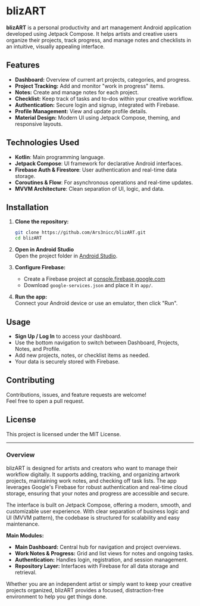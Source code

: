 # blizART

**blizART** is a personal productivity and art management Android application developed using Jetpack Compose. It helps artists and creative users organize their projects, track progress, and manage notes and checklists in an intuitive, visually appealing interface.

## Features

- **Dashboard:** Overview of current art projects, categories, and progress.
- **Project Tracking:** Add and monitor "work in progress" items.
- **Notes:** Create and manage notes for each project.
- **Checklist:** Keep track of tasks and to-dos within your creative workflow.
- **Authentication:** Secure login and signup, integrated with Firebase.
- **Profile Management:** View and update profile details.
- **Material Design:** Modern UI using Jetpack Compose, theming, and responsive layouts.

## Technologies Used

- **Kotlin**: Main programming language.
- **Jetpack Compose**: UI framework for declarative Android interfaces.
- **Firebase Auth & Firestore**: User authentication and real-time data storage.
- **Coroutines & Flow**: For asynchronous operations and real-time updates.
- **MVVM Architecture**: Clean separation of UI, logic, and data.

## Installation

1. **Clone the repository:**
   ```bash
   git clone https://github.com/Ars3nicc/blizART.git
   cd blizART
   ```

2. **Open in Android Studio**  
   Open the project folder in [Android Studio](https://developer.android.com/studio).

3. **Configure Firebase:**  
   - Create a Firebase project at [console.firebase.google.com](https://console.firebase.google.com/)
   - Download `google-services.json` and place it in `app/`.

4. **Run the app:**  
   Connect your Android device or use an emulator, then click "Run".

## Usage

- **Sign Up / Log In** to access your dashboard.
- Use the bottom navigation to switch between Dashboard, Projects, Notes, and Profile.
- Add new projects, notes, or checklist items as needed.
- Your data is securely stored with Firebase.

## Contributing

Contributions, issues, and feature requests are welcome!  
Feel free to open a pull request.

## License

This project is licensed under the MIT License.

---

### Overview

blizART is designed for artists and creators who want to manage their workflow digitally. It supports adding, tracking, and organizing artwork projects, maintaining work notes, and checking off task lists. The app leverages Google's Firebase for robust authentication and real-time cloud storage, ensuring that your notes and progress are accessible and secure.

The interface is built on Jetpack Compose, offering a modern, smooth, and customizable user experience. With clear separation of business logic and UI (MVVM pattern), the codebase is structured for scalability and easy maintenance.

**Main Modules:**
- **Main Dashboard:** Central hub for navigation and project overviews.
- **Work Notes & Progress:** Grid and list views for notes and ongoing tasks.
- **Authentication:** Handles login, registration, and session management.
- **Repository Layer:** Interfaces with Firebase for all data storage and retrieval.

Whether you are an independent artist or simply want to keep your creative projects organized, blizART provides a focused, distraction-free environment to help you get things done.
